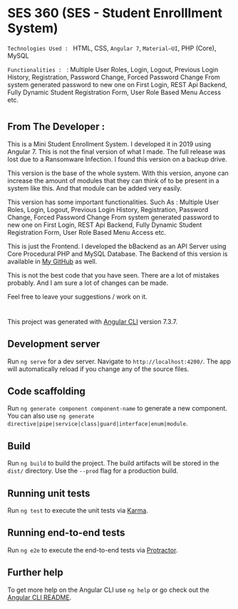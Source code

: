 # SES 360 (SES - Student Enrolllment System)

`Technologies Used : ` HTML, CSS, `Angular 7`, `Material–UI`, PHP (Core), MySQL

`Functionalities : ` : Multiple User Roles, Login, Logout, Previous Login History, Registration, Password Change, Forced Password Change From system generated password to new one
on First Login, REST Api Backend, Fully Dynamic Student Registration Form, User Role Based Menu
Access etc.

#

## From The Developer :

This is a Mini Student Enrollment System. I developed it in 2019 using Angular 7. This is not the final version of what I made. The full release was lost due to a Ransomware Infection. I found this version on a backup drive.

This version is the base of the whole system. With this version, anyone can increase the amount of modules that they can think of to be present in a system like this. And that module can be added very easily.

This version has some important functionalities. Such As : Multiple User Roles, Login, Logout, Previous Login History, Registration, Password Change, Forced Password Change From system generated password to new one on First Login, REST Api Backend, Fully Dynamic Student Registration Form, User Role Based Menu Access etc.

This is just the Frontend. I developed the bBackend as an API Server using Core Procedural PHP and MySQL Database. The Backend of this version is available in [My GitHub](https://www.github.com/ArijitCodes) as well.

This is not the best code that you have seen. There are a lot of mistakes probably. And I am sure a lot of changes can be made.

Feel free to leave your suggestions / work on it.

#

This project was generated with [Angular CLI](https://github.com/angular/angular-cli) version 7.3.7.

## Development server

Run `ng serve` for a dev server. Navigate to `http://localhost:4200/`. The app will automatically reload if you change any of the source files.

## Code scaffolding

Run `ng generate component component-name` to generate a new component. You can also use `ng generate directive|pipe|service|class|guard|interface|enum|module`.

## Build

Run `ng build` to build the project. The build artifacts will be stored in the `dist/` directory. Use the `--prod` flag for a production build.

## Running unit tests

Run `ng test` to execute the unit tests via [Karma](https://karma-runner.github.io).

## Running end-to-end tests

Run `ng e2e` to execute the end-to-end tests via [Protractor](http://www.protractortest.org/).

## Further help

To get more help on the Angular CLI use `ng help` or go check out the [Angular CLI README](https://github.com/angular/angular-cli/blob/master/README.md).
